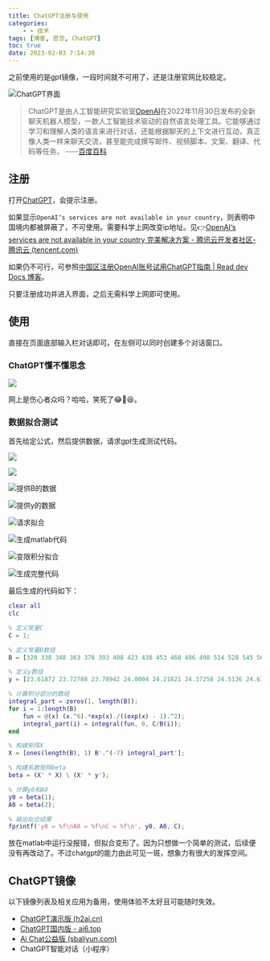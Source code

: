 ```yaml
---
title: ChatGPT注册与使用
categories:
    - - 技术
tags: [博客, 思念, ChatGPT]
toc: true
date: 2023-02-03 7:14:30
---
```


之前使用的是gpt镜像，一段时间就不可用了，还是注册官网比较稳定。

<!-- more -->

![ChatGPT界面](https://mdreame-1315121834.cos.ap-hongkong.myqcloud.com/markdown-img/202302031959912.png)

> ChatGPT是由人工智能研究实验室[OpenAI](https://openai.com/)在2022年11月30日发布的全新聊天机器人模型，一款人工智能技术驱动的自然语言处理工具。它能够通过学习和理解人类的语言来进行对话，还能根据聊天的上下文进行互动，真正像人类一样来聊天交流，甚至能完成撰写邮件、视频脚本、文案、翻译、代码等任务。    ----[百度百科](https://baike.baidu.com/item/ChatGPT/62446358)

## 注册

打开[ChatGPT](https://chat.openai.com/chat)，会提示注册。

如果显示`OpenAI‘s services are not available in your country`，则表明中国境内都被屏蔽了，不可使用。需要科学上网改变ip地址。见👉[OpenAI‘s services are not available in your country 完美解决方案 - 腾讯云开发者社区-腾讯云 (tencent.com)](https://cloud.tencent.com/developer/article/2190198)

如果仍不可行，可参照[中国区注册OpenAI账号试用ChatGPT指南 | Read dev Docs 博客](https://readdevdocs.com/blog/makemoney/中国区注册OpenAI账号试用ChatGPT指南.html#前期准备)。

只要注册成功并进入界面，之后无需科学上网即可使用。

## 使用

直接在页面底部输入栏对话即可。在左侧可以同时创建多个对话窗口。

### ChatGPT懂不懂思念

![](https://mdreame-1315121834.cos.ap-hongkong.myqcloud.com/markdown-img/202302030954013.png)

网上是伤心者众吗？哈哈，笑死了😂🤣😆。

### 数据拟合测试

首先给定公式，然后提供数据，请求gpt生成测试代码。

![](https://mdreame-1315121834.cos.ap-hongkong.myqcloud.com/markdown-img/202302031059836.png)

![](https://mdreame-1315121834.cos.ap-hongkong.myqcloud.com/markdown-img/202302031100739.png)

![提供B的数据](https://mdreame-1315121834.cos.ap-hongkong.myqcloud.com/markdown-img/202302031101017.png)

![提供y的数据](https://mdreame-1315121834.cos.ap-hongkong.myqcloud.com/markdown-img/202302031102720.png)

![请求拟合](https://mdreame-1315121834.cos.ap-hongkong.myqcloud.com/markdown-img/202302031102121.png)

![生成matlab代码](https://mdreame-1315121834.cos.ap-hongkong.myqcloud.com/markdown-img/202302031103376.png)

![变限积分拟合](https://mdreame-1315121834.cos.ap-hongkong.myqcloud.com/markdown-img/202302031104765.png)

![生成完整代码](https://mdreame-1315121834.cos.ap-hongkong.myqcloud.com/markdown-img/202302031105904.png)

最后生成的代码如下：

```matlab
clear all
clc

% 定义常量C
C = 1;

% 定义常量B数组
B = [328 338 348 363 378 393 408 423 438 453 468 486 498 514 528 545 564 578 593 608];

% 定义y数组
y = [23.61872 23.72788 23.78942 24.0004 24.21821 24.37258 24.5136 24.67936 24.835 24.947 25.019 25.21346 25.31057 25.44604 25.56994 25.7252 25.86169 25.96159 26.05716 26.14056];

% 计算积分部分的数组
integral_part = zeros(1, length(B));
for i = 1:length(B)
    fun = @(x) (x.^6).*exp(x)./((exp(x) - 1).^2);
    integral_part(i) = integral(fun, 0, C/B(i));
end

% 构建矩阵X
X = [ones(length(B), 1) B'.^(-7) integral_part'];

% 构建系数矩阵beta
beta = (X' * X) \ (X' * y');

% 计算y0和A0
y0 = beta(1);
A0 = beta(2);

% 输出拟合结果
fprintf('y0 = %f\nA0 = %f\nC = %f\n', y0, A0, C);

```

放在matlab中运行没报错，但拟合变形了。因为只想做一个简单的测试，后续便没有再改动了。不过chatgpt的能力由此可见一斑，想象力有很大的发挥空间。

## ChatGPT镜像

以下镜像列表及相关应用为备用，使用体验不太好且可能随时失效。

- [ChatGPT演示版 (h2ai.cn)](http://chat.h2ai.cn/home)
- [ChatGPT国内版 - ai6.top](https://ai6.top/)
- [Ai Chat公益版 (sbaliyun.com)](https://chatgpt.sbaliyun.com/)
- ChatGPT智能对话（小程序）
